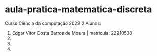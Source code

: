 # aula-pratica-matematica-discreta
Curso Ciência da computação 2022.2
Alunos:
1. Edgar Vitor Costa Barros de Moura | matricula: 22210538
2.
3.
4.
